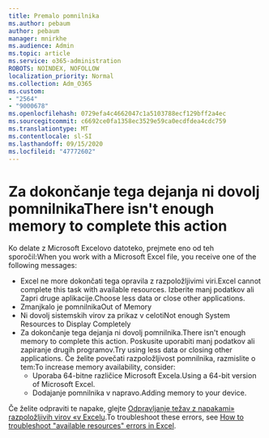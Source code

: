 ```yaml
---
title: Premalo pomnilnika
ms.author: pebaum
author: pebaum
manager: mnirkhe
ms.audience: Admin
ms.topic: article
ms.service: o365-administration
ROBOTS: NOINDEX, NOFOLLOW
localization_priority: Normal
ms.collection: Adm_O365
ms.custom:
- "2564"
- "9000678"
ms.openlocfilehash: 0729efa4c4662047c1a5103788ecf129bff2a4ec
ms.sourcegitcommit: c6692ce0fa1358ec3529e59ca0ecdfdea4cdc759
ms.translationtype: MT
ms.contentlocale: sl-SI
ms.lasthandoff: 09/15/2020
ms.locfileid: "47772602"
---
```

# <a name="there-isnt-enough-memory-to-complete-this-action"></a><span data-ttu-id="c6c6b-102">Za dokončanje tega dejanja ni dovolj pomnilnika</span><span class="sxs-lookup"><span data-stu-id="c6c6b-102">There isn't enough memory to complete this action</span></span>

<span data-ttu-id="c6c6b-103">Ko delate z Microsoft Excelovo datoteko, prejmete eno od teh sporočil:</span><span class="sxs-lookup"><span data-stu-id="c6c6b-103">When you work with a Microsoft Excel file, you receive one of the following messages:</span></span>

- <span data-ttu-id="c6c6b-104">Excel ne more dokončati tega opravila z razpoložljivimi viri.</span><span class="sxs-lookup"><span data-stu-id="c6c6b-104">Excel cannot complete this task with available resources.</span></span> <span data-ttu-id="c6c6b-105">Izberite manj podatkov ali Zapri druge aplikacije.</span><span class="sxs-lookup"><span data-stu-id="c6c6b-105">Choose less data or close other applications.</span></span>
- <span data-ttu-id="c6c6b-106">Zmanjkalo je pomnilnika</span><span class="sxs-lookup"><span data-stu-id="c6c6b-106">Out of Memory</span></span>
- <span data-ttu-id="c6c6b-107">Ni dovolj sistemskih virov za prikaz v celoti</span><span class="sxs-lookup"><span data-stu-id="c6c6b-107">Not enough System Resources to Display Completely</span></span>
- <span data-ttu-id="c6c6b-108">Za dokončanje tega dejanja ni dovolj pomnilnika.</span><span class="sxs-lookup"><span data-stu-id="c6c6b-108">There isn't enough memory to complete this action.</span></span> <span data-ttu-id="c6c6b-109">Poskusite uporabiti manj podatkov ali zapiranje drugih programov.</span><span class="sxs-lookup"><span data-stu-id="c6c6b-109">Try using less data or closing other applications.</span></span> <span data-ttu-id="c6c6b-110">Če želite povečati razpoložljivost pomnilnika, razmislite o tem:</span><span class="sxs-lookup"><span data-stu-id="c6c6b-110">To increase memory availability, consider:</span></span> 
    - <span data-ttu-id="c6c6b-111">Uporaba 64-bitne različice Microsoft Excela.</span><span class="sxs-lookup"><span data-stu-id="c6c6b-111">Using a 64-bit version of Microsoft Excel.</span></span>
    - <span data-ttu-id="c6c6b-112">Dodajanje pomnilnika v napravo.</span><span class="sxs-lookup"><span data-stu-id="c6c6b-112">Adding memory to your device.</span></span>

<span data-ttu-id="c6c6b-113">Če želite odpraviti te napake, glejte [Odpravljanje težav z napakami» razpoložljivih virov «v Excelu](https://docs.microsoft.com/office/troubleshoot/excel/available-resources-errors).</span><span class="sxs-lookup"><span data-stu-id="c6c6b-113">To troubleshoot these errors, see [How to troubleshoot "available resources" errors in Excel](https://docs.microsoft.com/office/troubleshoot/excel/available-resources-errors).</span></span>